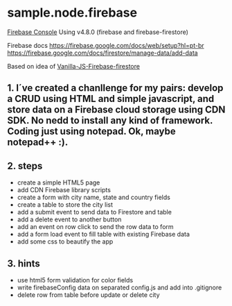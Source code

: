 # sample.node.firebase

[Firebase Console](https://console.firebase.google.com/)
Using v4.8.0 (firebase and firebase-firestore)

Firebase docs
https://firebase.google.com/docs/web/setup?hl=pt-br
https://firebase.google.com/docs/firestore/manage-data/add-data


Based on idea of [Vanilla-JS-Firebase-firestore](https://github.com/12meann/Vanilla-JS-Firebase-firestore/blob/master/public/js/db.js)


## 1. I´ve created a chanllenge for my pairs: develop a CRUD using HTML and simple javascript, and store data on a Firebase cloud storage using CDN SDK. No nedd to install any kind of framework. Coding just using notepad. Ok, maybe notepad++ :).

## 2. steps

* create a simple HTML5 page
* add CDN Firebase library scripts
* create a form with city name, state and country fields
* create a table to store the city list
* add a submit event to send data to Firestore and table 
* add a delete event to another button
* add an event on row click to send the row data to form
* add a form load event to fill table with existing Firebase data
* add some css to beautify the app

## 3. hints

* use html5 form validation for color fields
* write firebaseConfig data on separated config.js and add into .gitignore 
* delete row from table before update or delete city
